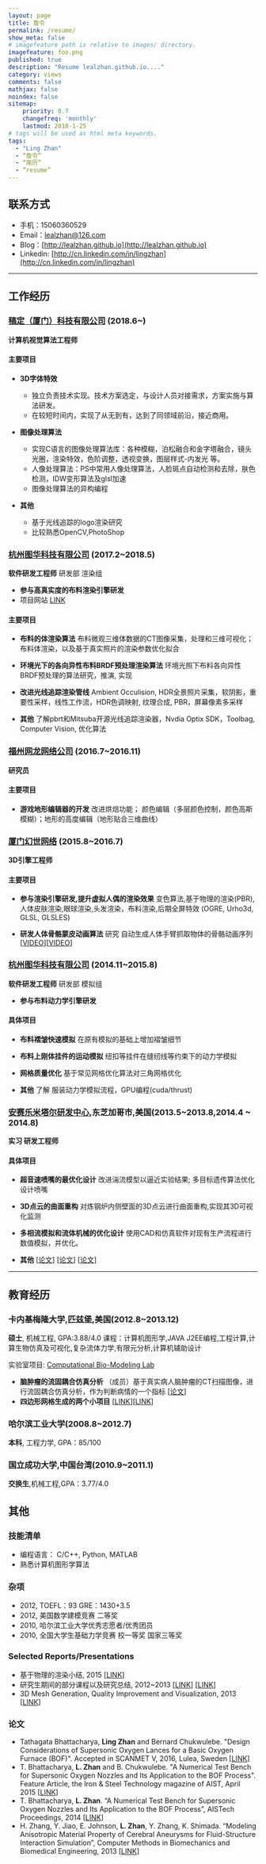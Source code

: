 ```yaml
---
layout: page
title: 詹令
permalink: /resume/
show_meta: false
# imagefeature path is relative to images/ directory.
imagefeature: foo.png
published: true
description: "Resume lealzhan.github.io...."
category: views
comments: false
mathjax: false
noindex: false
sitemap:
    priority: 0.7
    changefreq: 'monthly'
    lastmod: 2018-1-25
# tags will be used as html meta keywords.    
tags:
  - "Ling Zhan"
  - “詹令”
  - “简历”
  - “resume”
---
```


## 联系方式

- 手机：15060360529
- Email：lealzhan@126.com
- Blog：[http://lealzhan.github.io](http://lealzhan.github.io)
- Linkedin: [http://cn.linkedin.com/in/lingzhan](http://cn.linkedin.com/in/lingzhan)

---
## 工作经历



### [稿定（厦门）科技有限公司](https://www.gaoding.com/) (2018.6~)
**计算机视觉算法工程师**

#### **主要项目**

- **3D字体特效**
	- 独立负责技术实现。技术方案选定，与设计人员对接需求，方案实施与算法研发。
	- 在较短时间内，实现了从无到有，达到了同领域前沿，接近商用。


- **图像处理算法**
	- 实现C语言的图像处理算法库：各种模糊，泊松融合和金字塔融合，镜头光圈，渲染特效，色阶调整，透视变换，图层样式-内发光 等。
	- 人像处理算法：PS中常用人像处理算法，人脸斑点自动检测和去除，肤色检测，IDW变形算法及glsl加速
	- 图像处理算法的异构编程


- **其他**
	- 基于光线追踪的logo渲染研究
	- 比较熟悉OpenCV,PhotoShop 
	

### [杭州图华科技有限公司](http://www.graphicchina.com/) (2017.2~2018.5)
**软件研发工程师** 研发部 渲染组
- **参与高真实度的布料渲染引擎研发**
- 项目网站 [LINK](http://www.frilly.com/)
#### **主要项目**

- **布料的体渲染算法**
布料微观三维体数据的CT图像采集，处理和三维可视化；布料体渲染，以及基于真实照片的渲染参数优化拟合

- **环境光下的各向异性布料BRDF预处理渲染算法**
环境光照下布料各向异性BRDF预处理的算法研究，推演, 实现

- **改进光线追踪渲染管线**
Ambient Occulision, HDR全景照片采集，软阴影，重要性采样，线性工作流，HDR色调映射, 纹理合成, PBR，屏幕像素多采样

- **其他**
了解pbrt和Mitsuba开源光线追踪渲染器，Nvdia Optix SDK，Toolbag, Computer Vision, 优化算法


### [福州网龙网络公司](http://www.nd.com.cn/) (2016.7~2016.11)
**研究员**

#### **主要项目**

- **游戏地形编辑器的开发**
改进烘焙功能； 颜色编辑（多层颜色控制，颜色高斯模糊）；地形的高度编辑（地形贴合三维曲线）

### [厦门幻世网络](http://www.avatarworks.com/) (2015.8~2016.7)
**3D引擎工程师**

#### **主要项目**
- **参与渲染引擎研发,提升虚拟人偶的渲染效果**
变色算法,基于物理的渲染(PBR),人体皮肤渲染,眼球渲染,头发渲染，布料渲染,后期全屏特效 (OGRE, Urho3d, GLSL, GLSLES)

- **研发人体骨骼蒙皮动画算法**
研究 自动生成人体手臂抓取物体的骨骼动画序列 [[VIDEO](https://pan.baidu.com/s/1nq_LTycFS88VvvCikpg6Pg)][[VIDEO](https://pan.baidu.com/s/1gDzcfksyR5mHNfABaEC6yA)]

### [杭州图华科技有限公司](http://www.graphicchina.com/) (2014.11~2015.8)
**软件研发工程师** 研发部 模拟组
- **参与布料动力学引擎研发**

#### **具体项目**
- **布料褶皱快速模拟**
在原有模拟的基础上增加褶皱细节

- **布料上刚体挂件的运动模拟**
纽扣等挂件在缝纫线等约束下的动力学模拟

- **网格质量优化**
基于常见网格优化算法对三角网格优化

- **其他**
了解 服装动力学模拟流程，GPU编程(cuda/thrust)


### [安赛乐米塔尔研发中心](http://corporate.arcelormittal.com/what-we-do/research-and-development/research-centres),东芝加哥市,美国(2013.5~2013.8,2014.4 ~ 2014.8)
**实习 研发工程师**

#### **具体项目**
- **超音速喷嘴的最优化设计**
改进湍流模型以逼近实验结果; 多目标遗传算法优化设计喷嘴 

- **3D点云的曲面重构**
对炼钢炉内侧壁面的3D点云进行曲面重构,实现其3D可视化监测

- **多相流模拟和流体机械的优化设计**
使用CAD和仿真软件对现有生产流程进行数值模拟，并优化。

- **其他**
[[论文](http://pan.baidu.com/s/1o7C3elk)] [[论文](http://pan.baidu.com/s/1pKoz8Kz)] [[论文](http://pan.baidu.com/s/1c0XkUvm)]

---

## 教育经历
### 卡内基梅隆大学,匹兹堡,美国(2012.8~2013.12)
**硕士**, 机械工程, GPA:3.88/4.0
课程：计算机图形学,JAVA J2EE编程,工程计算,计算生物仿真及可视化,复杂流体力学,有限元分析,计算机辅助设计   

实验室项目: [Computational Bio-Modeling Lab](http://jessicaz.me.cmu.edu/) 
- **脑肿瘤的流固耦合仿真分析**
（成员）基于真实病人脑肿瘤的CT扫描图像，进行流固耦合仿真分析，作为判断病情的一个指标 [[论文](http://www.tandfonline.com/doi/abs/10.1080/21681163.2013.776270)]
- **四边形网格生成的两个小项目**
[[LINK](https://lealzhan.github.io/lealzhan.github.io/blog/2013/04/30/Quad-Harmonic/)][[LINK](https://lealzhan.github.io/lealzhan.github.io/blog/2013/10/20/Quad-Bubble/)]

### 哈尔滨工业大学(2008.8~2012.7)
**本科**, 工程力学, GPA：85/100
### 国立成功大学,中国台湾(2010.9~2011.1)
**交换生**,机械工程,GPA：3.77/4.0


## 其他

### 技能清单
- 编程语言： C/C++, Python, MATLAB
- 熟悉计算机图形学算法

### 杂项
- 2012,	TOEFL：93 GRE：1430+3.5
- 2012,	美国数学建模竞赛	二等奖
- 2010,	哈尔滨工业大学优秀志愿者/优秀团员
- 2010,	全国大学生基础力学竞赛	校一等奖 国家三等奖

### Selected Reports/Presentations
- 基于物理的渲染小结, 2015 [[LINK](http://pan.baidu.com/s/1qX3qF96)]
- 研究生期间的部分课程以及研究总结, 2012~2013 [[LINK](http://pan.baidu.com/s/1pKnMLS3)] [[LINK](http://pan.baidu.com/s/1qXthoU4)]
- 3D Mesh Generation, Quality Improvement and Visualization, 2013 [[LINK](https://pan.baidu.com/s/1mij7c5i)]

### 论文
- Tathagata Bhattacharya, **Ling Zhan** and Bernard Chukwulebe. "Design Considerations of Supersonic Oxygen 
Lances for a Basic Oxygen Furnace (BOF)". Accepted in SCANMET V, 2016, Lulea, Sweden [[LINK](http://pan.baidu.com/s/1o7C3elk)]
- T. Bhattacharya, **L. Zhan** and B. Chukwulebe. "A Numerical Test Bench for Supersonic Oxygen Nozzles and Its Application to the BOF Process". Feature Article, the Iron & Steel Technology magazine of AIST, April 2015 [[LINK](http://pan.baidu.com/s/1pKoz8Kz)]
- T. Bhattacharya, **L. Zhan**. “A Numerical Test Bench for Supersonic Oxygen Nozzles and Its Application to the BOF Process”, AISTech Proceedings, 2014 [[LINK](http://pan.baidu.com/s/1c0XkUvm)]
- H. Zhang, Y. Jiao, E. Johnson, **L. Zhan**, Y. Zhang, K. Shimada. “Modeling Anisotropic Material Property of Cerebral Aneurysms for Fluid-Structure Interaction Simulation”, Computer Methods in Biomechanics and Biomedical Engineering, 2013 [[LINK](http://www.tandfonline.com/doi/abs/10.1080/21681163.2013.776270)]


